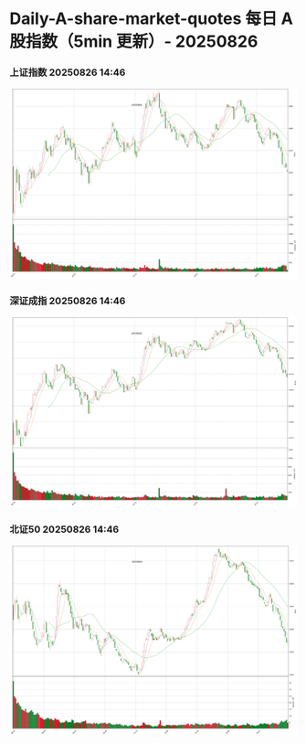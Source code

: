 
# Daily-A-share-market-quotes 每日 A 股指数（5min 更新）- 20250826

### 上证指数 20250826 14:46
![](./fig/2025/8/20250826-sh000001.png)

### 深证成指 20250826 14:46
![](./fig/2025/8/20250826-sz399001.png)

### 北证50 20250826 14:46
![](./fig/2025/8/20250826-bj899050.png)
